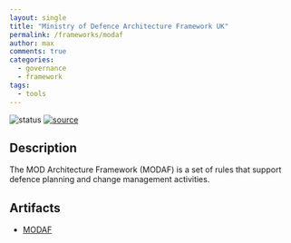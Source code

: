 ```yaml
---
layout: single
title: "Ministry of Defence Architecture Framework UK"
permalink: /frameworks/modaf
author: max
comments: true
categories:
  - governance
  - framework
tags:
  - tools
---
```


![status](https://img.shields.io/badge/status-in%20queue-silver) [![source](https://img.shields.io/badge/source-online-green)](https://www.gov.uk/guidance/mod-architecture-framework)

## Description

The MOD Architecture Framework (MODAF) is a set of rules that support defence planning and change management activities.

## Artifacts

* [MODAF](https://www.gov.uk/guidance/mod-architecture-framework)

